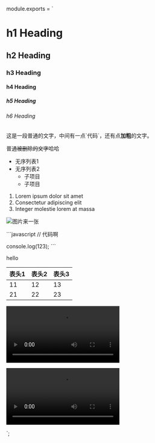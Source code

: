 module.exports = `
# h1 Heading
## h2 Heading
### h3 Heading
#### h4 Heading
##### h5 Heading
###### h6 Heading

这是一段普通的文字，中间有一点\`代码\`，还有点**加粗**的文字。

普通~~被删除的文字~~哈哈

- 无序列表1
- 无序列表2
	- 子项目
	- 子项目

1. Lorem ipsum dolor sit amet
2. Consectetur adipiscing elit
3. Integer molestie lorem at massa


![图片来一张](https://www.toobug.net/logo.png)

\`\`\`javascript
// 代码啊

console.log(123);
\`\`\`

hello

|表头1|表头2|表头3|
|----|-----|----|
|11|12|13|
|21|22|23|

<video>
<source src="http://html5demos.com/assets/dizzy.mp4">
</source>
</video>

<video src="http://html5demos.com/assets/dizzy.mp4"></video>

`;
